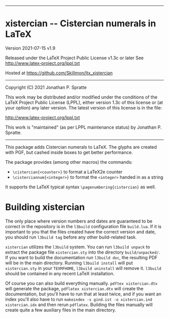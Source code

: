 -------------------------------------------------------------------------------
# xistercian -- Cistercian numerals in LaTeX

Version 2021-07-15 v1.9

Released under the LaTeX Project Public License v1.3c or later
See http://www.latex-project.org/lppl.txt

Hosted at https://github.com/Skillmon/ltx_xistercian

-------------------------------------------------------------------------------

Copyright (C) 2021 Jonathan P. Spratte

This  work may be  distributed and/or  modified under  the conditions  of the
LaTeX Project Public License (LPPL),  either version 1.3c  of this license or
(at your option) any later version.  The latest version of this license is in
the file:

  http://www.latex-project.org/lppl.txt

This work is "maintained" (as per LPPL maintenance status) by
  Jonathan P. Spratte.

-------------------------------------------------------------------------------

This package adds Cistercian numerals to LaTeX. The glyphs are created with PGF,
but cashed inside boxes to get better performance.

The package provides (among other macros) the commands:

- `\cistercian{<counter>}` to format a LaTeX2e counter
- `\cisterciannum{<integer>}` to format the `<integer>` handed in as a string

It supports the LaTeX typical syntax `\pagenumbering{cistercian}` as well.

# Building xistercian

The only place where version numbers and dates are guaranteed to be correct in
the repository is in the `l3build` configuration file `build.lua`. If it is
important to you that the files created have the correct version and date, you
should run `l3build tag` before any other build-related task.

`xistercian` utilizes the `l3build` system. You can run `l3build unpack` to
extract the package file `xistercian.sty` into the directory `build/unpacked/`.
If you want to build the documentation run `l3build doc`, the resulting PDF will
be in the main directory. Running `l3build install` will put `xistercian.sty` in
your `TEXMFHOME`, `l3build uninstall` will remove it. `l3build` should be
contained in any recent LaTeX installation.

Of course you can also build everything manually. `pdftex xistercian.dtx` will
generate the package, `pdflatex xistercian.dtx` will create the documentation,
but you'll have to run that at least twice, and if you want an index you'll also
have to run `makeindex -s gind.ist -o xistercian.ind xistercian.idx` and then
rerun `pdflatex`. Building the files manually will create quite a few auxiliary
files in the main directory.
